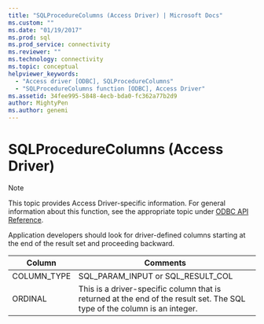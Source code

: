 ```yaml
---
title: "SQLProcedureColumns (Access Driver) | Microsoft Docs"
ms.custom: ""
ms.date: "01/19/2017"
ms.prod: sql
ms.prod_service: connectivity
ms.reviewer: ""
ms.technology: connectivity
ms.topic: conceptual
helpviewer_keywords: 
  - "Access driver [ODBC], SQLProcedureColumns"
  - "SQLProcedureColumns function [ODBC], Access Driver"
ms.assetid: 34fee995-5848-4ecb-bda0-fc362a77b2d9
author: MightyPen
ms.author: genemi
---
```

# SQLProcedureColumns (Access Driver)
> [!NOTE]  
>  This topic provides Access Driver-specific information. For general information about this function, see the appropriate topic under [ODBC API Reference](../../odbc/reference/syntax/odbc-api-reference.md).  
  
 Application developers should look for driver-defined columns starting at the end of the result set and proceeding backward.  
  
|Column|Comments|  
|------------|--------------|  
|COLUMN_TYPE|SQL_PARAM_INPUT or SQL_RESULT_COL|  
|ORDINAL|This is a driver-specific column that is returned at the end of the result set. The SQL type of the column is an integer.|

